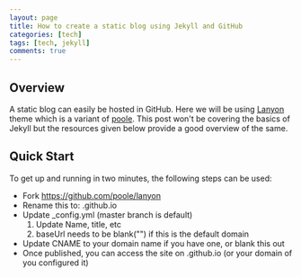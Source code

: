 ```yaml
---
layout: page
title: How to create a static blog using Jekyll and GitHub
categories: [tech]
tags: [tech, jekyll]
comments: true 
---
```

## Overview
A static blog can easily be hosted in GitHub. Here we will be using [Lanyon](https://github.com/poole/lanyon) theme which is a variant of [poole](https://github.com/poole/poole). This post won't be covering the basics of Jekyll but the resources given below provide a good overview of the same.

## Quick Start
To get up and running in two minutes, the following steps can be used:
- Fork https://github.com/poole/lanyon
- Rename this to: <youraccountname>.github.io
- Update _config.yml (master branch is default)
  1. Update Name, title, etc
  2. baseUrl needs to be blank("") if this is the default domain
- Update CNAME to your domain name if you have one, or blank this out
- Once published, you can access the site on <youraccountname>.github.io (or your domain of you configured it)